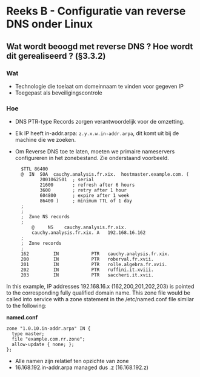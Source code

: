 # Reeks B - Configuratie van reverse DNS onder Linux
## Wat wordt beoogd met reverse DNS ? Hoe wordt dit gerealiseerd ? (§3.3.2)
### Wat
* Technologie die toelaat om domeinnaam te vinden voor gegeven IP
* Toegepast als beveiligingscontrole

### Hoe
* DNS PTR-type Records zorgen verantwoordelijk voor de omzetting.
* Elk IP heeft in-addr.arpa: `z.y.x.w.in-addr.arpa`, dit komt uit bij de machine die we zoeken.
* Om Reverse DNS toe te laten, moeten we primaire nameservers configureren in het zonebestand. Zie onderstaand voorbeeld.


	    $TTL 86400
	    @  IN  SOA  cauchy.analysis.fr.xix.  hostmaster.example.com. (
	           2001062501  ; serial
	           21600       ; refresh after 6 hours
	           3600        ; retry after 1 hour
	           604800      ; expire after 1 week
	           86400 )     ; minimum TTL of 1 day
	    ;
	    ;
		;  Zone NS records
		;
			@     NS	cauchy.analysis.fr.xix.
			cauchy.analysis.fr.xix. A	192.168.16.162
	    ;
		;  Zone records
		;
		162         IN            PTR	cauchy.analysis.fr.xix.
		200         IN            PTR	roberval.fr.xvii.
		201         IN            PTR	rolle.algebra.fr.xvii.
		202         IN            PTR	ruffini.it.xviii.
		203         IN            PTR	saccheri.it.xvii.


In this example, IP addresses 192.168.16.x (162,200,201,202,203) is pointed to the corresponding fully qualified domain name.
This zone file would be called into service with a zone statement in the /etc/named.conf file similar to the following:

**named.conf**

	zone "1.0.10.in-addr.arpa" IN {
	  type master;
	  file "example.com.rr.zone";
	  allow-update { none; };
	};


* Alle namen zijn relatief ten opzichte van zone
* 16.168.192.in-addr.arpa managed dus .z (16.168.192.z)